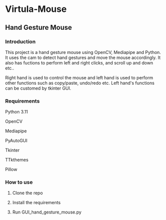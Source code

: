 # Virtula-Mouse
## Hand Gesture Mouse
### Introduction
This project is a hand gesture mouse using OpenCV, Mediapipe and Python. It uses the cam to detect hand gestures and move the mouse accordingly.
It also has fuctions to perform left and right clicks, and scroll up and down etc..

Right hand is used to control the mouse and left hand is used to perform other functions such as copy/paste, undo/redo etc.
Left hand's functions can be customed by tkinter GUI.

### Requirements

 Python 3.11

 OpenCV

 Mediapipe

 PyAutoGUI

 Tkinter

 TTkthemes

 Pillow

### How to use

1. Clone the repo

2. Install the requirements

3. Run GUI_hand_gesture_mouse.py

